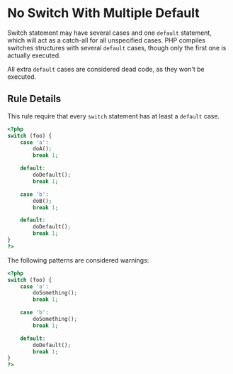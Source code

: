 <!-- Good Practices -->
# No Switch With Multiple Default

Switch statement may have several cases and one `default` statement, which will act as a catch-all for all unspecified cases. PHP compiles switches structures with several `default` cases, though only the first one is actually executed. 

All extra `default` cases are considered dead code, as they won't be executed. 

## Rule Details

This rule require that every `switch` statement has at least a `default` case. 

```php
<?php
switch (foo) {
    case 'a':
        doA();
        break 1;

    default:
        doDefault();
        break 1;

    case 'b':
        doB();
        break 1;

    default:
        doDefault();
        break 1;
}
?>
```

The following patterns are considered warnings:

```php
<?php
switch (foo) {
    case 'a':
        doSomething();
        break 1;

    case 'b':
        doSomething();
        break 1;

    default:
        doDefault();
        break 1;
}
?>
```
<!--
### Options

## When Not To Use It

If `default` is not always necessary, you may disable this rule.
-->